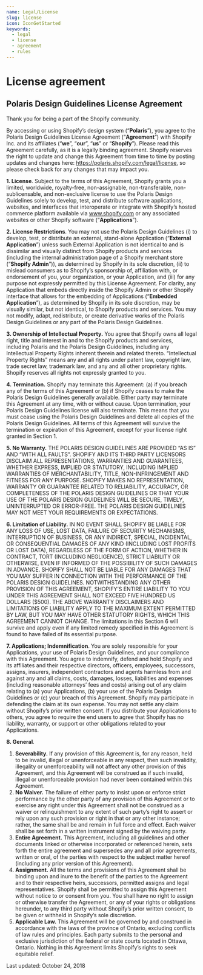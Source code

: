 ```yaml
---
name: Legal/License
slug: license
icon: IconGetStarted
keywords:
  - legal
  - license
  - agreement
  - rules
---
```


# License agreement

## Polaris Design Guidelines License Agreement

Thank you for being a part of the Shopify community.

By accessing or using Shopify’s design system (“**Polaris**”), you agree to the Polaris Design Guidelines License Agreement (“**Agreement**”) with Shopify Inc. and its affiliates (“**we**”, “**our**”, “**us**” or “**Shopify**”). Please read this Agreement carefully, as it is a legally binding agreement. Shopify reserves the right to update and change this Agreement from time to time by posting updates and changes here: https://polaris.shopify.com/legal/license, so please check back for any changes that may impact you.

**1. License**. Subject to the terms of this Agreement, Shopify grants you a limited, worldwide, royalty-free, non-assignable, non-transferable, non-sublicensable, and non-exclusive license to use the Polaris Design Guidelines solely to develop, test, and distribute software applications, websites, and interfaces that interoperate or integrate with Shopify’s hosted commerce platform available via www.shopify.com or any associated websites or other Shopify software (“**Applications**”).

**2. License Restrictions**. You may not use the Polaris Design Guidelines (i) to develop, test, or distribute an external, stand-alone Application (“**External Application**”) unless such External Application is not identical to and is dissimilar and visually distinct from Shopify products and services (including the internal administration page of a Shopify merchant store (“**Shopify Admin**”)), as determined by Shopify in its sole discretion, (ii) to mislead consumers as to Shopify’s sponsorship of, affiliation with, or endorsement of you, your organization, or your Application, and (iii) for any purpose not expressly permitted by this License Agreement. For clarity, any Application that embeds directly inside the Shopify Admin or other Shopify interface that allows for the embedding of Applications (“**Embedded Application**”), as determined by Shopify in its sole discretion, may be visually similar, but not identical, to Shopify products and services. You may not modify, adapt, redistribute, or create derivative works of the Polaris Design Guidelines or any part of the Polaris Design Guidelines.

**3. Ownership of Intellectual Property.** You agree that Shopify owns all legal right, title and interest in and to the Shopify products and services, including Polaris and the Polaris Design Guidelines, including any Intellectual Property Rights inherent therein and related thereto. “Intellectual Property Rights” means any and all rights under patent law, copyright law, trade secret law, trademark law, and any and all other proprietary rights. Shopify reserves all rights not expressly granted to you.

**4. Termination.** Shopify may terminate this Agreement: (a) if you breach any of the terms of this Agreement or (b) if Shopify ceases to make the Polaris Design Guidelines generally available. Either party may terminate this Agreement at any time, with or without cause. Upon termination, your Polaris Design Guidelines license will also terminate. This means that you must cease using the Polaris Design Guidelines and delete all copies of the Polaris Design Guidelines. All terms of this Agreement will survive the termination or expiration of this Agreement, except for your license right granted in Section 1.

**5. No Warranty.** THE POLARIS DESIGN GUIDELINES ARE PROVIDED “AS IS” AND “WITH ALL FAULTS”. SHOPIFY AND ITS THIRD PARTY LICENSORS DISCLAIM ALL REPRESENTATIONS, WARRANTIES AND GUARANTEES, WHETHER EXPRESS, IMPLIED OR STATUTORY, INCLUDING IMPLIED WARRANTIES OF MERCHANTABILITY, TITLE, NON-INFRINGEMENT AND FITNESS FOR ANY PURPOSE. SHOPIFY MAKES NO REPRESENTATION, WARRANTY OR GUARANTEE RELATED TO RELIABILITY, ACCURACY, OR COMPLETENESS OF THE POLARIS DESIGN GUIDELINES OR THAT YOUR USE OF THE POLARIS DESIGN GUIDELINES WILL BE SECURE, TIMELY, UNINTERRUPTED OR ERROR-FREE. THE POLARIS DESIGN GUIDELINES MAY NOT MEET YOUR REQUIREMENTS OR EXPECTATIONS.

**6. Limitation of Liability.** IN NO EVENT SHALL SHOPIFY BE LIABLE FOR ANY LOSS OF USE, LOST DATA, FAILURE OF SECURITY MECHANISMS, INTERRUPTION OF BUSINESS, OR ANY INDIRECT, SPECIAL, INCIDENTAL, OR CONSEQUENTIAL DAMAGES OF ANY KIND (INCLUDING LOST PROFITS OR LOST DATA), REGARDLESS OF THE FORM OF ACTION, WHETHER IN CONTRACT, TORT (INCLUDING NEGLIGENCE), STRICT LIABILITY OR OTHERWISE, EVEN IF INFORMED OF THE POSSIBILITY OF SUCH DAMAGES IN ADVANCE. SHOPIFY SHALL NOT BE LIABLE FOR ANY DAMAGES THAT YOU MAY SUFFER IN CONNECTION WITH THE PERFORMANCE OF THE POLARIS DESIGN GUIDELINES. NOTWITHSTANDING ANY OTHER PROVISION OF THIS AGREEMENT, SHOPIFY’S ENTIRE LIABILITY TO YOU UNDER THIS AGREEMENT SHALL NOT EXCEED FIVE HUNDRED US DOLLARS (\$500). THE ABOVE WARRANTY DISCLAIMERS AND LIMITATIONS OF LIABILITY APPLY TO THE MAXIMUM EXTENT PERMITTED BY LAW, BUT YOU MAY HAVE OTHER STATUTORY RIGHTS, WHICH THIS AGREEMENT CANNOT CHANGE. The limitations in this Section 6 will survive and apply even if any limited remedy specified in this Agreement is found to have failed of its essential purpose.

**7. Applications; Indemnification**. You are solely responsible for your Applications, your use of Polaris Design Guidelines, and your compliance with this Agreement. You agree to indemnify, defend and hold Shopify and its affiliates and their respective directors, officers, employees, successors, assigns, insurers, independent contractors and agents harmless from and against any and all claims, costs, damages, losses, liabilities and expenses (including reasonable attorneys’ fees and costs) arising out of any claim relating to (a) your Applications, (b) your use of the Polaris Design Guidelines or (c) your breach of this Agreement. Shopify may participate in defending the claim at its own expense. You may not settle any claim without Shopify’s prior written consent. If you distribute your Applications to others, you agree to require the end users to agree that Shopify has no liability, warranty, or support or other obligations related to your Applications.

**8. General**.

1. **Severability.** If any provision of this Agreement is, for any reason, held to be invalid, illegal or unenforceable in any respect, then such invalidity, illegality or unenforceability will not affect any other provision of this Agreement, and this Agreement will be construed as if such invalid, illegal or unenforceable provision had never been contained within this Agreement.
1. **No Waiver.** The failure of either party to insist upon or enforce strict performance by the other party of any provision of this Agreement or to exercise any right under this Agreement shall not be construed as a waiver or relinquishment to any extent of such party’s right to assert or rely upon any such provision or right in that or any other instance; rather, the same shall be and remain in full force and effect. Each waiver shall be set forth in a written instrument signed by the waiving party.
1. **Entire Agreement.** This Agreement, including all guidelines and other documents linked or otherwise incorporated or referenced herein, sets forth the entire agreement and supersedes any and all prior agreements, written or oral, of the parties with respect to the subject matter hereof (including any prior version of this Agreement).
1. **Assignment.** All the terms and provisions of this Agreement shall be binding upon and inure to the benefit of the parties to the Agreement and to their respective heirs, successors, permitted assigns and legal representatives. Shopify shall be permitted to assign this Agreement without notice to or consent from you. You shall have no right to assign or otherwise transfer the Agreement, or any of your rights or obligations hereunder, to any third party without Shopify’s prior written consent, to be given or withheld in Shopify’s sole discretion.
1. **Applicable Law.** This Agreement will be governed by and construed in accordance with the laws of the province of Ontario, excluding conflicts of law rules and principles. Each party submits to the personal and exclusive jurisdiction of the federal or state courts located in Ottawa, Ontario. Nothing in this Agreement limits Shopify’s rights to seek equitable relief.

Last updated: October 24, 2018
